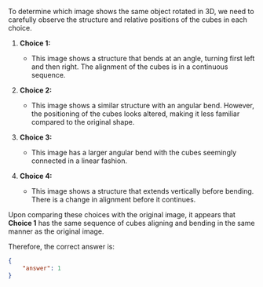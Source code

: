 To determine which image shows the same object rotated in 3D, we need to carefully observe the structure and relative positions of the cubes in each choice.

1. **Choice 1:**
   - This image shows a structure that bends at an angle, turning first left and then right. The alignment of the cubes is in a continuous sequence.

2. **Choice 2:**
   - This image shows a similar structure with an angular bend. However, the positioning of the cubes looks altered, making it less familiar compared to the original shape.

3. **Choice 3:**
   - This image has a larger angular bend with the cubes seemingly connected in a linear fashion.

4. **Choice 4:**
   - This image shows a structure that extends vertically before bending. There is a change in alignment before it continues.

Upon comparing these choices with the original image, it appears that **Choice 1** has the same sequence of cubes aligning and bending in the same manner as the original image.

Therefore, the correct answer is:

```json
{
    "answer": 1
}
```